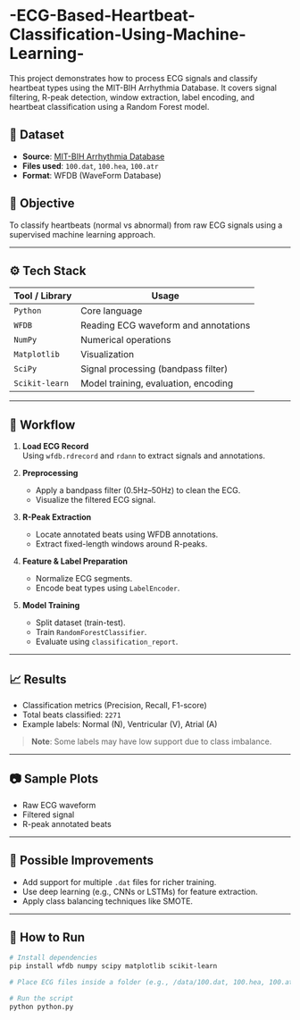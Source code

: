 # -ECG-Based-Heartbeat-Classification-Using-Machine-Learning-


This project demonstrates how to process ECG signals and classify heartbeat types using the MIT-BIH Arrhythmia Database. It covers signal filtering, R-peak detection, window extraction, label encoding, and heartbeat classification using a Random Forest model.

## 📁 Dataset
- **Source**: [MIT-BIH Arrhythmia Database](https://physionet.org/content/mitdb/1.0.0/)
- **Files used**: `100.dat`, `100.hea`, `100.atr`
- **Format**: WFDB (WaveForm Database)

## 🧠 Objective
To classify heartbeats (normal vs abnormal) from raw ECG signals using a supervised machine learning approach.

---

## ⚙️ Tech Stack

| Tool / Library | Usage |
|----------------|-------|
| `Python`       | Core language |
| `WFDB`         | Reading ECG waveform and annotations |
| `NumPy`        | Numerical operations |
| `Matplotlib`   | Visualization |
| `SciPy`        | Signal processing (bandpass filter) |
| `Scikit-learn` | Model training, evaluation, encoding |

---

## 🧪 Workflow

1. **Load ECG Record**  
   Using `wfdb.rdrecord` and `rdann` to extract signals and annotations.

2. **Preprocessing**  
   - Apply a bandpass filter (0.5Hz–50Hz) to clean the ECG.
   - Visualize the filtered ECG signal.

3. **R-Peak Extraction**  
   - Locate annotated beats using WFDB annotations.
   - Extract fixed-length windows around R-peaks.

4. **Feature & Label Preparation**  
   - Normalize ECG segments.
   - Encode beat types using `LabelEncoder`.

5. **Model Training**  
   - Split dataset (train-test).
   - Train `RandomForestClassifier`.
   - Evaluate using `classification_report`.

---

## 📈 Results

- Classification metrics (Precision, Recall, F1-score)
- Total beats classified: `2271`
- Example labels: Normal (N), Ventricular (V), Atrial (A)

> **Note**: Some labels may have low support due to class imbalance.

---

## 📷 Sample Plots

- Raw ECG waveform
- Filtered signal
- R-peak annotated beats

---

## 🧩 Possible Improvements

- Add support for multiple `.dat` files for richer training.
- Use deep learning (e.g., CNNs or LSTMs) for feature extraction.
- Apply class balancing techniques like SMOTE.

---

## 🚀 How to Run

```bash
# Install dependencies
pip install wfdb numpy scipy matplotlib scikit-learn

# Place ECG files inside a folder (e.g., /data/100.dat, 100.hea, 100.atr)

# Run the script
python python.py
